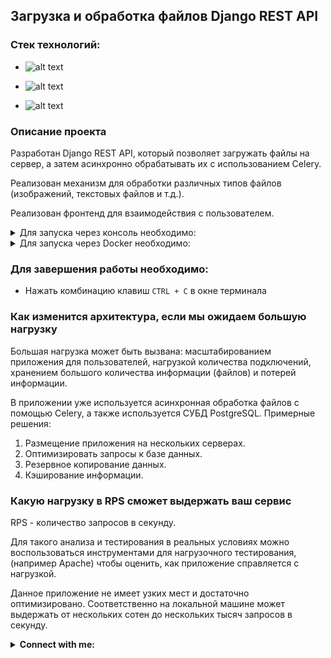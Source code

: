 ## Загрузка и обработка файлов Django REST API

### Стек технологий:

 - ![alt text](https://img.shields.io/badge/Python-3.11.5-grey?style=plastic&logo=python&logoColor=white&labelColor=%233776AB)

 - ![alt text](https://img.shields.io/badge/Django-4.2.9-grey?style=plastic&logo=django&logoColor=white&labelColor=%23092E20)

 - ![alt text](https://img.shields.io/badge/PostgreSQL-15.3-grey?style=plastic&logo=postgresql&logoColor=white&labelColor=%234169E1)

### Описание проекта
Разработан Django REST API, который позволяет загружать файлы на сервер, а затем асинхронно обрабатывать их с использованием Celery.

Реализован механизм для обработки различных типов файлов (изображений, текстовых файлов и т.д.).

Реализован фронтенд для взаимодействия с пользователем.

<details>
<summary>Для запуска через консоль необходимо:</summary>

 - Клонировать проект на собственный диск в новом каталоге
 - Создать виртуальное окружение
 - Установить зависимости командой:
```python
    pip install -r requirements.txt
```
 <details>
   <summary>Прописать переменные окружения в файле `.env.sample`</summary>
   
    ```dotenv
    SECRET_KEY='Секретный ключ Django'
    DEBUG='True/False', например: True
    
    POSTGRES_DB_NAME='Название базы данных', например: 'name_of_db' или 'file_db'
    POSTGRES_DB_USER='Пользователь базы данных', например: 'db_user' или 'postgres'
    POSTGRES_DB_PASSWORD='Пароль пользователя базы данных', например: 'your_password'
    POSTGRES_DB_HOST='Хост базы данных', например: '127.0.0.1' или 'localhost' или 'db' (для Docker)
    POSTGRES_DB_PORT='Порт базы данных', например: '5432'
    ```
 </details>

 <details>
   <summary>Создать базу данных (в данной работе используется PostgreSQL)</summary>

 ```python
     psql -U postgres
     create database file_db;
     \q
 ```
   </details>

 - Применить миграции командой:
   ```python
       python manage.py migrate
   ```

 <details>
   <summary>Для создания тестового пользователя - администратор:</summary>

   - login: admin
   - password: admin 
   ```python
        python manage.py csu
   ```
 </details>
 
 <details>
 <summary>Для запуска сервера через терминал:</summary>

   - Запустить Redis (в окне терминала под Ubuntu)
      ```python
          python manage.py runserver
      ```
   - Запустить celery (в другом окне терминала)
      ```python
          celery -A config worker -l INFO -P eventlet
      ```
   - Запустить tasks (в другом окне терминала)
      ```python
          celery -A config beat -l info -S django
      ```
   - Запустить сервер
      ```python
          python manage.py runserver
      ```
 </details>

</details>


<details>
<summary>Для запуска через Docker необходимо:</summary>

```python
    docker-compose up --build
```
 - Происходит сборка образа контейнера согласно инструкции в файле Dockerfile и последовательный запуск всех контейнеров согласно инструкции в файле docker-compose.yaml

</details>

### Для завершения работы необходимо:

 - Нажать комбинацию клавиш `CTRL + C` в окне терминала




### Как изменится архитектура, если мы ожидаем большую нагрузку
Большая нагрузка может быть вызвана: масштабированием приложения для пользователей, 
нагрузкой количества подключений, хранением большого количества информации (файлов) и потерей информации.

В приложении уже используется асинхронная обработка файлов с помощью Celery, а также используется СУБД PostgreSQL.
Примерные решения:
1. Размещение приложения на нескольких серверах.
2. Оптимизировать запросы к базе данных.
3. Резервное копирование данных.
4. Кэширование информации.


### Какую нагрузку в RPS сможет выдержать ваш сервис
RPS - количество запросов в секунду.

Для такого анализа и тестирования в реальных условиях можно воспользоваться инструментами для нагрузочного тестирования,
(например Apache) чтобы оценить, как приложение справляется с нагрузкой.

Данное приложение не имеет узких мест и достаточно оптимизировано. 
Соответственно на локальной машине может выдержать от нескольких сотен до нескольких тысяч запросов в секунду.

<details>
<summary><b>Connect with me:</b></summary>
   <p align="left">
       <a href="mailto:platonovpochta@gmail.com"><img img src="https://img.shields.io/badge/gmail-%23EA4335.svg?style=plastic&logo=gmail&logoColor=white" alt="Gmail"/></a>
       <a href="https://wa.me/79217853835"><img src="https://img.shields.io/badge/whatsapp-%2325D366.svg?style=plastic&logo=whatsapp&logoColor=white" alt="Whatsapp"/></a>
       <a href="https://t.me/platonov_sm"><img src="https://img.shields.io/badge/telegram-blue?style=plastic&logo=telegram&logoColor=white" alt="Telegram"/></a>
   </p>
</details>
